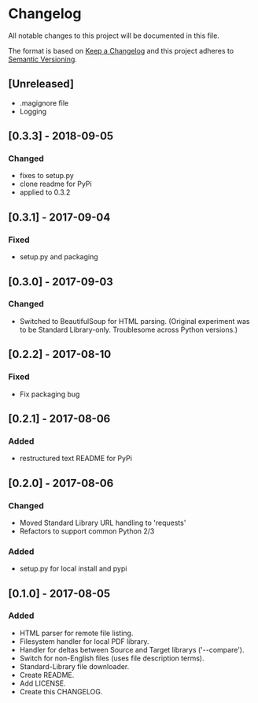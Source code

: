 # Changelog
All notable changes to this project will be documented in this file.

The format is based on [Keep a Changelog](http://keepachangelog.com/en/1.0.0/)
and this project adheres to [Semantic Versioning](http://semver.org/spec/v2.0.0.html).

## [Unreleased]
- .magignore file
- Logging

## [0.3.3] - 2018-09-05
### Changed
- fixes to setup.py
- clone readme for PyPi
- applied to 0.3.2

## [0.3.1] - 2017-09-04
### Fixed
- setup.py and packaging 

## [0.3.0] - 2017-09-03
### Changed
- Switched to BeautifulSoup for HTML parsing.  (Original experiment was to be Standard Library-only.  Troublesome across Python versions.)

## [0.2.2] - 2017-08-10
### Fixed
- Fix packaging bug

## [0.2.1] - 2017-08-06
### Added
- restructured text README for PyPi

## [0.2.0] - 2017-08-06
### Changed
- Moved Standard Library URL handling to 'requests'
- Refactors to support common Python 2/3

### Added
- setup.py for local install and pypi

## [0.1.0] - 2017-08-05
### Added
- HTML parser for remote file listing.
- Filesystem handler for local PDF library.
- Handler for deltas between Source and Target librarys ('--compare').
- Switch for non-English files (uses file description terms).
- Standard-Library file downloader.
- Create README.
- Add LICENSE.
- Create this CHANGELOG.